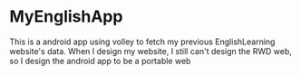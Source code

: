 # MyEnglishApp
This is a android app using volley to fetch my previous EnglishLearning website's data. When I design my website, I still can't design the RWD web, so I design the android app to be a portable web 
